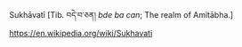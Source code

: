  Sukhāvatī [Tib. བདེ་བ་ཅན། *bde ba can*; The realm of Amitābha.]
https://en.wikipedia.org/wiki/Sukhavati